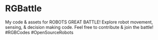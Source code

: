 # RGBattle
My code &amp; assets for ROBOTS GREAT BATTLE!    Explore robot movement, sensing, &amp; decision making code. Feel free to contribute &amp; join the battle! #RGBCodes #OpenSourceRobots
